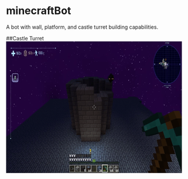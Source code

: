 # minecraftBot
A bot with wall, platform, and castle turret building capabilities.

##Castle Turret
![](https://github.com/KonoPowa/minecraftBot/blob/main/readmeAssets/castleTurret.gif)

